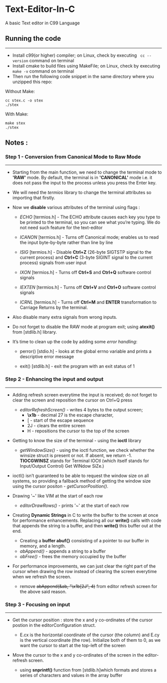 # Text-Editor-In-C
A basic Text editor in C99 Language

## **Running the code**
***

* Install c99(or higher) compiler; on Linux, check by executing ``` cc --version``` command on terminal
* Install cmake to build files using MakeFile; on Linux, check by executing ``` make -v ``` command on terminal
* Then run the following code snippet in the same directory where you unzipped this repo:

Without Make:
```
cc stex.c -o stex
./stex
```

With Make:
```
make stex
./stex
```

## **Notes** :

### Step 1 - Conversion from Canonical Mode to Raw Mode
***

* Starting from the main function, we need to change the terminal mode to **'RAW'** mode. By default, the terminal is in **'CANONICAL'** mode i.e. it does not pass the input to the process unless you press the Enter key.

* We will need the *termios* library to change the terminal attributes so importing that firstly.

* Now we **disable** various attributes of the terminal using flags : 

   * *ECHO* [termios.h] - The ECHO attribute causes each key you type to be printed to the terminal, so you can see what you’re typing. We do not need such feature for the text-editor

   * *ICANON* [termios.h] - Turns off Canonical mode; enables us to read the input byte-by-byte rather than line by line

   * *ISIG* [termios.h] - Disable **Ctrl+Z** (26-byte SIGTSTP signal to the current process) and **Ctrl+C** (3-byte SIGINT signal to the current process) signals from user input

   * *IXON* [termios.h] - Turns off **Ctrl+S** and **Ctrl+Q** software control signals

   * *IEXTEN* [termios.h] - Turns off **Ctrl+V** and **Ctrl+O** software control signals

   * *ICRNL* [termios.h] - Turns off **Ctrl+M** and **ENTER** transformation to Carriage Returns by the terminal.

* Also disable many extra signals from wrong inputs. 

* Do not forget to disable the RAW mode at program exit; using **atexit()** from [stdlib.h] library.

* It’s time to clean up the code by adding some *error handling*:

    * perror() [stdio.h] - looks at the global errno variable and prints a descriptive error message

    * exit() [stdlib.h] - exit the program with an exit status of 1


### Step 2 - Enhancing the input and output
***

* Adding refresh screen everytime the input is received; do not forget to clear the screen and reposition the cursor on Ctrl+Q press
    * *editorRefreshScreen()* - 
    writes 4 bytes to the output screen;
        * **\x1b** - decimal 27 is the escape character,
        * [ - start of the escape sequence
        * 2J - clears the entire screen
        * H - repositions the cursor to the top of the screen
    
* Getting to know the size of the terminal - using the **ioctl** library

    * *getWindowSize()* - using the ioctl function, we check whether the winsize struct is present or not. If absent, we return -1. **TIOCGWINSZ** stands for Terminal IOCtl (which itself stands for Input/Output Control) Get WINdow SiZe.)

* ioctl() isn’t guaranteed to be able to request the window size on all systems, so providing a fallback method of getting the window size using the cursor positon - *getCursorPosition()*.

* Drawing '~' like VIM at the start of each row
    * *editorDrawRows()* - prints '~' at the start of each row

* Creating **Dynamic Strings** in C to write the buffer to the screen at once for performance enhancements.
Replacing all our **write()** calls with code that appends the string to a buffer, and then **write()** this buffer out at the end.
    * Creating a **buffer abuf{}** consisting of a pointer to our buffer in memory, and a length.
    * *abAppend()* - appends a string to a buffer
    * *abFree()* - frees the memory occupied by the buffer

* For performance improvements, we can just clear the right part of the cursor when drawing the row instead of clearing the screen everytime when we refresh the screen.
    * remove ~~abAppend(&ab, "\x1b[2J", 4)~~ from editor refresh screen for the above said reason.

### Step 3 - Focusing on input
***

* Get the cursor position : store the x and y co-ordinates of the cursor postion in the editorConfiguration struct.
    * E.cx is the horizontal coordinate of the cursor (the column) and E.cy is the vertical coordinate (the row). Initialize both of them to 0, as we want the cursor to start at the top-left of the screen

* Move the cursor to the x and y co-ordinates of the screen in the editor-refresh screen.
    * using **snprintf()** function from [stdlib.h]which formats and stores a series of characters and values in the array buffer